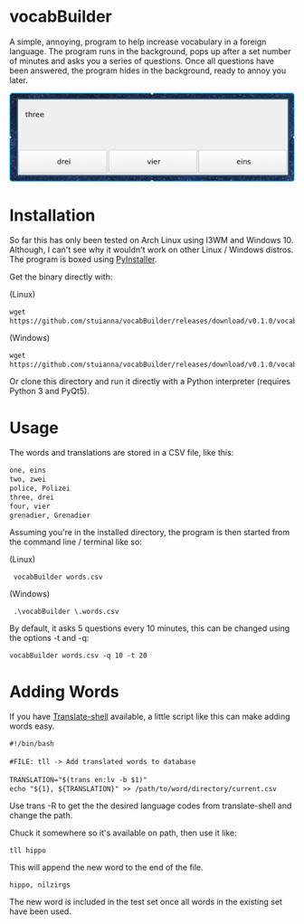# vocabBuilder

A simple, annoying, program to help increase vocabulary in a foreign language. The program runs in the background, pops up after a set number of minutes and asks you a series of questions. Once all questions have been answered, the program hides in the background, ready to annoy you later.

![Screen Shot](screenshot.png "Screenshot")

# Installation

So far this has only been tested on Arch Linux using I3WM and Windows 10. Although, I can't see why it wouldn't work on other Linux / Windows distros. The program is boxed using [PyInstaller](https://www.pyinstaller.org/).

Get the binary directly with:

(Linux)
```
wget https://github.com/stuianna/vocabBuilder/releases/download/v0.1.0/vocabBuilder
```

(Windows)
```
wget https://github.com/stuianna/vocabBuilder/releases/download/v0.1.0/vocabBuilder.exe
```

Or clone this directory and run it directly with a Python interpreter (requires Python 3 and PyQt5).

# Usage

The words and translations are stored in a CSV file, like this:

```
one, eins
two, zwei
police, Polizei
three, drei
four, vier
grenadier, Grenadier
```

Assuming you're in the installed directory, the program is then started from the command line / terminal like so:

(Linux)
```
 vocabBuilder words.csv
```

(Windows)
```
 .\vocabBuilder \.words.csv
```

By default, it asks 5 questions every 10 minutes, this can be changed using the options -t and -q:
```
vocabBuilder words.csv -q 10 -t 20
```

# Adding Words

If you have [Translate-shell](https://github.com/soimort/translate-shell) available, a little script like this
can make adding words easy.

```
#!/bin/bash

#FILE: tll -> Add translated words to database

TRANSLATION="$(trans en:lv -b $1)"
echo "${1}, ${TRANSLATION}" >> /path/to/word/directory/current.csv
```
Use trans -R to get the the desired language codes from translate-shell and change the path.

Chuck it somewhere so it's available on path, then use it like:
```
tll hippo
```
This will append the new word to the end of the file.
```
hippo, nīlzirgs
```
The new word is included in the test set once all words in the existing set have been used.
